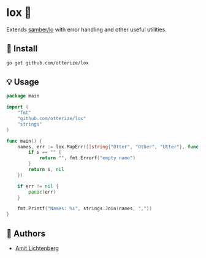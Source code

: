 # lox 🥯
Extends [samber/lo](https://github.com/samber/lo) with error handling and other useful utilities. 

## 🚀 Install
```sh
go get github.com/otterize/lox
```

## 💡 Usage
```go
package main

import (
	"fmt"
	"github.com/otterize/lox"
	"strings"
)

func main() {
	names, err := lox.MapErr([]string{"Otter", "Other", "Utter"}, func(s string, i int) (string, error) {
		if s == "" {
			return "", fmt.Errorf("empty name")
		}
		return s, nil
	})

	if err != nil {
		panic(err)
	}

	fmt.Printf("Names: %s", strings.Join(names, ","))
}
```


## 👤 Authors
- [Amit Lichtenberg](https://github.com/amitlicht)
